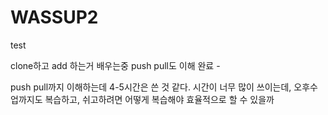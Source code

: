 # WASSUP2
test

clone하고 add 하는거 배우는중
push pull도 이해 완료 - 

push pull까지 이해하는데 4-5시간은 쓴 것 같다. 시간이 너무 많이 쓰이는데, 오후수업까지도 복습하고, 쉬고하려면 어떻게 복습해야 효율적으로 할 수 있을까